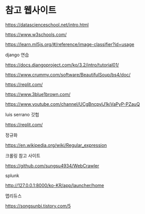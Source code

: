 # 참고 웹사이트

https://datascienceschool.net/intro.html

https://www.w3schools.com/

https://learn.ml5js.org/#/reference/image-classifier?id=usage



django 연습

https://docs.djangoproject.com/ko/3.2/intro/tutorial01/



https://www.crummy.com/software/BeautifulSoup/bs4/doc/

https://replit.com/

 https://www.3blue1brown.com/

https://www.youtube.com/channel/UCgBncpylJ1kiVaPyP-PZauQ

luis serrano 깃헙

https://replit.com/



정규화

https://en.wikipedia.org/wiki/Regular_expression



크롤링 참고 사이트

https://github.com/sungsu4934/WebCrawler



splunk

http://127.0.0.1:8000/ko-KR/app/launcher/home



맵리듀스

https://songsunbi.tistory.com/5
